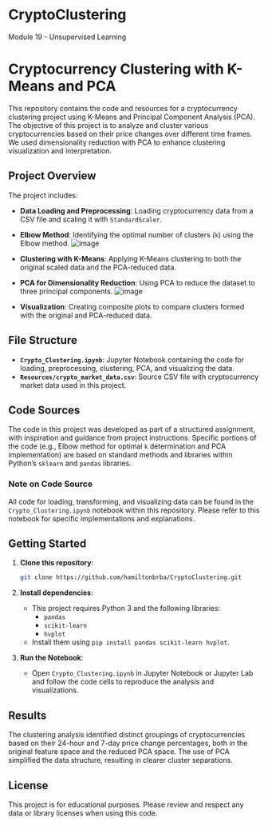 # CryptoClustering
Module 19 - Unsupervised Learning


# Cryptocurrency Clustering with K-Means and PCA

This repository contains the code and resources for a cryptocurrency clustering project using K-Means and Principal Component Analysis (PCA). The objective of this project is to analyze and cluster various cryptocurrencies based on their price changes over different time frames. We used dimensionality reduction with PCA to enhance clustering visualization and interpretation.

## Project Overview

The project includes:
- **Data Loading and Preprocessing**: Loading cryptocurrency data from a CSV file and scaling it with `StandardScaler`.
- **Elbow Method**: Identifying the optimal number of clusters (`k`) using the Elbow method.
![image](https://github.com/user-attachments/assets/390a3d88-149a-475c-9707-0e05a4d2b807)
- **Clustering with K-Means**: Applying K-Means clustering to both the original scaled data and the PCA-reduced data.
- **PCA for Dimensionality Reduction**: Using PCA to reduce the dataset to three principal components.
![image](https://github.com/user-attachments/assets/c0bda6db-db66-4269-b2a7-11d00a91f7f0)

- **Visualization**: Creating composite plots to compare clusters formed with the original and PCA-reduced data.

## File Structure

- **`Crypto_Clustering.ipynb`**: Jupyter Notebook containing the code for loading, preprocessing, clustering, PCA, and visualizing the data.
- **`Resources/crypto_market_data.csv`**: Source CSV file with cryptocurrency market data used in this project.

## Code Sources

The code in this project was developed as part of a structured assignment, with inspiration and guidance from project instructions. Specific portions of the code (e.g., Elbow method for optimal `k` determination and PCA implementation) are based on standard methods and libraries within Python’s `sklearn` and `pandas` libraries.

### Note on Code Source

All code for loading, transforming, and visualizing data can be found in the `Crypto_Clustering.ipynb` notebook within this repository. Please refer to this notebook for specific implementations and explanations.

## Getting Started

1. **Clone this repository**:
    ```bash
    git clone https://github.com/hamiltonbrba/CryptoClustering.git
    ```
2. **Install dependencies**:
    - This project requires Python 3 and the following libraries:
      - `pandas`
      - `scikit-learn`
      - `hvplot`
    - Install them using `pip install pandas scikit-learn hvplot`.

3. **Run the Notebook**:
    - Open `Crypto_Clustering.ipynb` in Jupyter Notebook or Jupyter Lab and follow the code cells to reproduce the analysis and visualizations.

## Results

The clustering analysis identified distinct groupings of cryptocurrencies based on their 24-hour and 7-day price change percentages, both in the original feature space and the reduced PCA space. The use of PCA simplified the data structure, resulting in clearer cluster separations.

## License

This project is for educational purposes. Please review and respect any data or library licenses when using this code.

